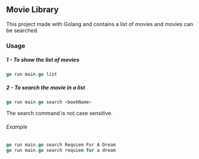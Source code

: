 ## Movie Library

This project made with Golang and contains a list of movies and movies can be searched.

### Usage

##### 1 - To show the list of movies
```go
go run main.go list
```
##### 2 - To search the movie in a list
```go
go run main.go search <bookName>
```
The search command is not case sensitive.
###### Example
```go
go run main.go search Requiem For A Dream 
go run main.go search requiem for a dream
```

